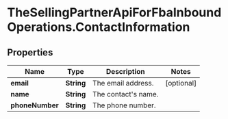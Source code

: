 # TheSellingPartnerApiForFbaInboundOperations.ContactInformation

## Properties

Name | Type | Description | Notes
------------ | ------------- | ------------- | -------------
**email** | **String** | The email address. | [optional] 
**name** | **String** | The contact&#39;s name. | 
**phoneNumber** | **String** | The phone number. | 



